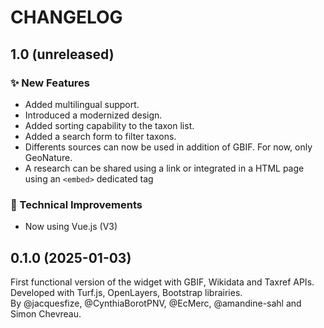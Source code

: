 # CHANGELOG

## 1.0 (unreleased)

### ✨ New Features

- Added multilingual support.
- Introduced a modernized design.
- Added sorting capability to the taxon list.
- Added a search form to filter taxons.
- Differents sources can now be used in addition of GBIF. For now, only GeoNature.
- A research can be shared using a link or integrated in a HTML page using an `<embed>` dedicated tag

### 🔧 Technical Improvements

- Now using Vue.js (V3)

## 0.1.0 (2025-01-03)

First functional version of the widget with GBIF, Wikidata and Taxref APIs.  
Developed with Turf.js, OpenLayers, Bootstrap librairies.  
By @jacquesfize, @CynthiaBorotPNV, @EcMerc, @amandine-sahl and Simon Chevreau.
